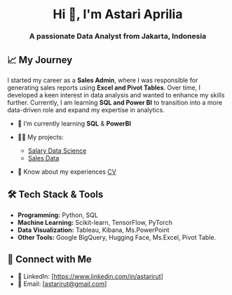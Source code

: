 <h1 align="center">Hi 👋, I'm Astari Aprilia</h1>
<h3 align="center">A passionate Data Analyst from Jakarta, Indonesia</h3>

## 📈 My Journey
I started my career as a **Sales Admin**, where I was responsible for generating sales reports using **Excel and Pivot Tables**.
Over time, I developed a keen interest in data analysis and wanted to enhance my skills further.
Currently, I am learning **SQL and Power BI** to transition into a more data-driven role and expand my expertise in analytics.

- 🌱 I’m currently learning **SQL** & **PowerBI**

- 👨‍💻 My projects:
  -  [Salary Data Science](https://github.com/astarirut/SalaryDataScience)
  -  [Sales Data](https://github.com/astarirut/PersonalProject.git)

- 📄 Know about my experiences [CV](https://github.com/astarirut/Resume)

## 🛠️ Tech Stack & Tools
- **Programming:** Python, SQL
- **Machine Learning:** Scikit-learn, TensorFlow, PyTorch
- **Data Visualization:** Tableau, Kibana, Ms.PowerPoint
- **Other Tools:**  Google BigQuery, Hugging Face, Ms.Excel, Pivot Table.

## 🤝 Connect with Me
- 🔗 LinkedIn: [https://www.linkedin.com/in/astarirut]
- 📧 Email: [astarirut@gmail.com]
